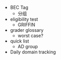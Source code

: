 - BEC Tag
	- 分组
- eligibility test
	- GRIFFIN
- grader glossary
	- worst case?
- quick list
	- AD group
- Daily domain tracking